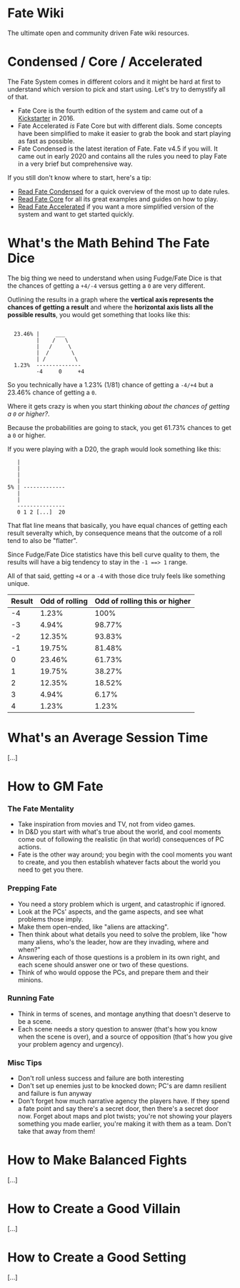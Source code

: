 # Fate Wiki

The ultimate open and community driven Fate wiki resources.

# Condensed / Core / Accelerated<page-meta author="RPDeshaies" />

The Fate System comes in different colors and it might be hard at first to understand which version to pick and start using. Let's try to demystify all of that.

- Fate Core is the fourth edition of the system and came out of a [Kickstarter](https://www.kickstarter.com/projects/evilhat/fate-core) in 2016.
- Fate Accelerated _is_ Fate Core but with different dials. Some concepts have been simplified to make it easier to grab the book and start playing as fast as possible.
- Fate Condensed is the latest iteration of Fate. Fate v4.5 if you will. It came out in early 2020 and contains all the rules you need to play Fate in a very brief but comprehensive way.

If you still don't know where to start, here's a tip:

- [Read Fate Condensed](/srds/condensed) for a quick overview of the most up to date rules.
- [Read Fate Core](/srds/core) for all its great examples and guides on how to play.
- [Read Fate Accelerated](/srds/accelerated) if you want a more simplified version of the system and want to get started quickly.

# What's the Math Behind The Fate Dice<page-meta author="RPDeshaies" />

The big thing we need to understand when using Fudge/Fate Dice is that the chances of getting a `+4/-4` versus getting a `0` are very different.

Outlining the results in a graph where the **vertical axis represents the chances of getting a result** and where the **horizontal axis lists all the possible results**, you would get something that looks like this:

```

  23.46% |     ___
         |    /   \
         |   /     \
         |  /       \
         | /         \
  1.23%  --------------
         -4     0     +4
```

So you technically have a 1.23% (1/81) chance of getting a `-4/+4` but a 23.46% chance of getting a `0`.

Where it gets crazy is when you start thinking _about the chances of getting a `0` or higher?_.

Because the probabilities are going to stack, you get 61.73% chances to get a `0` or higher.

If you were playing with a D20, the graph would look something like this:

```
   |
   |
   |
   |
5% | -------------
   |
   |
   ---------------
   0 1 2 [...]  20

```

That flat line means that basically, you have equal chances of getting each result severalty which, by consequence means that the outcome of a roll tend to also be "flatter".

Since Fudge/Fate Dice statistics have this bell curve quality to them, the results will have a big tendency to stay in the `-1 ==> 1` range.

All of that said, getting `+4` or a `-4` with those dice truly feels like something unique.

| Result | Odd of rolling | Odd of rolling this or higher |
| ------ | -------------- | ----------------------------- |
| -4     | 1.23%          | 100%                          |
| -3     | 4.94%          | 98.77%                        |
| -2     | 12.35%         | 93.83%                        |
| -1     | 19.75%         | 81.48%                        |
| 0      | 23.46%         | 61.73%                        |
| 1      | 19.75%         | 38.27%                        |
| 2      | 12.35%         | 18.52%                        |
| 3      | 4.94%          | 6.17%                         |
| 4      | 1.23%          | 1.23%                         |

# What's an Average Session Time

[...]

# How to GM Fate<page-meta author="Dgerrimea" />

### The Fate Mentality

- Take inspiration from movies and TV, not from video games.
- In D&D you start with what's true about the world, and cool moments come out of following the realistic (in that world) consequences of PC actions.
- Fate is the other way around; you begin with the cool moments you want to create, and you then establish whatever facts about the world you need to get you there.

### Prepping Fate

- You need a story problem which is urgent, and catastrophic if ignored.
- Look at the PCs' aspects, and the game aspects, and see what problems those imply.
- Make them open-ended, like "aliens are attacking".
- Then think about what details you need to solve the problem, like "how many aliens, who's the leader, how are they invading, where and when?"
- Answering each of those questions is a problem in its own right, and each scene should answer one or two of these questions.
- Think of who would oppose the PCs, and prepare them and their minions.

### Running Fate

- Think in terms of scenes, and montage anything that doesn't deserve to be a scene.
- Each scene needs a story question to answer (that's how you know when the scene is over), and a source of opposition (that's how you give your problem agency and urgency).
  ​

### Misc Tips

- Don't roll unless success and failure are both interesting
- Don't set up enemies just to be knocked down; PC's are damn resilient and failure is fun anyway
- Don't forget how much narrative agency the players have. If they spend a fate point and say there's a secret door, then there's a secret door now. Forget about maps and plot twists; you're not showing your players something you made earlier, you're making it with them as a team. Don't take that away from them!

# How to Make Balanced Fights

[...]

# How to Create a Good Villain

[...]

# How to Create a Good Setting

[...]
